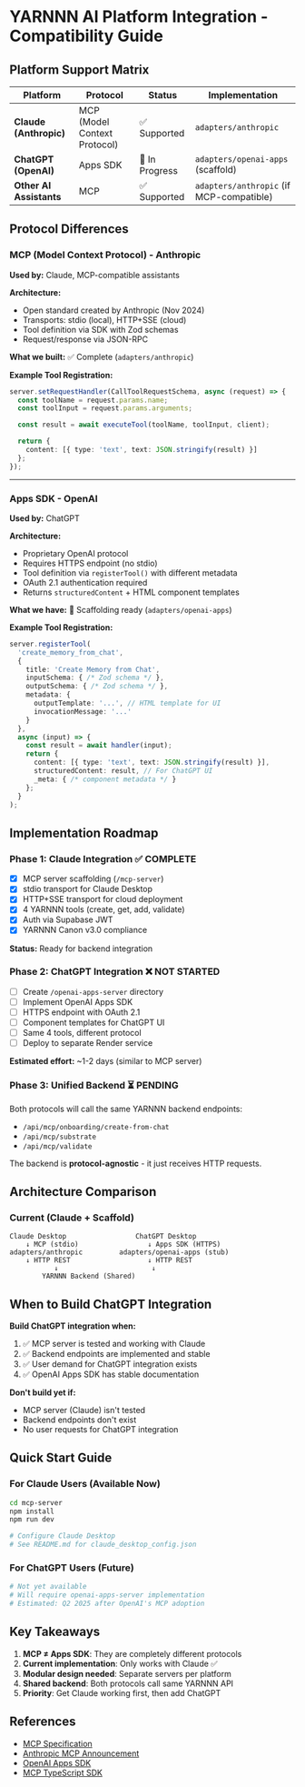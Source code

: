 # YARNNN AI Platform Integration - Compatibility Guide

## Platform Support Matrix

| Platform | Protocol | Status | Implementation |
|----------|----------|--------|----------------|
| **Claude (Anthropic)** | MCP (Model Context Protocol) | ✅ Supported | `adapters/anthropic` |
| **ChatGPT (OpenAI)** | Apps SDK | 🚧 In Progress | `adapters/openai-apps` (scaffold) |
| **Other AI Assistants** | MCP | ✅ Supported | `adapters/anthropic` (if MCP-compatible) |

## Protocol Differences

### MCP (Model Context Protocol) - Anthropic
**Used by:** Claude, MCP-compatible assistants

**Architecture:**
- Open standard created by Anthropic (Nov 2024)
- Transports: stdio (local), HTTP+SSE (cloud)
- Tool definition via SDK with Zod schemas
- Request/response via JSON-RPC

**What we built:** ✅ Complete (`adapters/anthropic`)

**Example Tool Registration:**
```typescript
server.setRequestHandler(CallToolRequestSchema, async (request) => {
  const toolName = request.params.name;
  const toolInput = request.params.arguments;

  const result = await executeTool(toolName, toolInput, client);

  return {
    content: [{ type: 'text', text: JSON.stringify(result) }]
  };
});
```

---

### Apps SDK - OpenAI
**Used by:** ChatGPT

**Architecture:**
- Proprietary OpenAI protocol
- Requires HTTPS endpoint (no stdio)
- Tool definition via `registerTool()` with different metadata
- OAuth 2.1 authentication required
- Returns `structuredContent` + HTML component templates

**What we have:** 🚧 Scaffolding ready (`adapters/openai-apps`)

**Example Tool Registration:**
```typescript
server.registerTool(
  'create_memory_from_chat',
  {
    title: 'Create Memory from Chat',
    inputSchema: { /* Zod schema */ },
    outputSchema: { /* Zod schema */ },
    metadata: {
      outputTemplate: '...', // HTML template for UI
      invocationMessage: '...'
    }
  },
  async (input) => {
    const result = await handler(input);
    return {
      content: [{ type: 'text', text: JSON.stringify(result) }],
      structuredContent: result, // For ChatGPT UI
      _meta: { /* component metadata */ }
    };
  }
);
```

## Implementation Roadmap

### Phase 1: Claude Integration ✅ COMPLETE
- [x] MCP server scaffolding (`/mcp-server`)
- [x] stdio transport for Claude Desktop
- [x] HTTP+SSE transport for cloud deployment
- [x] 4 YARNNN tools (create, get, add, validate)
- [x] Auth via Supabase JWT
- [x] YARNNN Canon v3.0 compliance

**Status:** Ready for backend integration

### Phase 2: ChatGPT Integration ❌ NOT STARTED
- [ ] Create `/openai-apps-server` directory
- [ ] Implement OpenAI Apps SDK
- [ ] HTTPS endpoint with OAuth 2.1
- [ ] Component templates for ChatGPT UI
- [ ] Same 4 tools, different protocol
- [ ] Deploy to separate Render service

**Estimated effort:** ~1-2 days (similar to MCP server)

### Phase 3: Unified Backend ⏳ PENDING
Both protocols will call the same YARNNN backend endpoints:
- `/api/mcp/onboarding/create-from-chat`
- `/api/mcp/substrate`
- `/api/mcp/validate`

The backend is **protocol-agnostic** - it just receives HTTP requests.

## Architecture Comparison

### Current (Claude + Scaffold)
```
Claude Desktop                 ChatGPT Desktop
    ↓ MCP (stdio)                 ↓ Apps SDK (HTTPS)
adapters/anthropic         adapters/openai-apps (stub)
    ↓ HTTP REST                   ↓ HTTP REST
           ↓                       ↓
        YARNNN Backend (Shared)
```

## When to Build ChatGPT Integration

**Build ChatGPT integration when:**
1. ✅ MCP server is tested and working with Claude
2. ✅ Backend endpoints are implemented and stable
3. ✅ User demand for ChatGPT integration exists
4. ✅ OpenAI Apps SDK has stable documentation

**Don't build yet if:**
- MCP server (Claude) isn't tested
- Backend endpoints don't exist
- No user requests for ChatGPT integration

## Quick Start Guide

### For Claude Users (Available Now)
```bash
cd mcp-server
npm install
npm run dev

# Configure Claude Desktop
# See README.md for claude_desktop_config.json
```

### For ChatGPT Users (Future)
```bash
# Not yet available
# Will require openai-apps-server implementation
# Estimated: Q2 2025 after OpenAI's MCP adoption
```

## Key Takeaways

1. **MCP ≠ Apps SDK**: They are completely different protocols
2. **Current implementation**: Only works with Claude ✅
3. **Modular design needed**: Separate servers per platform
4. **Shared backend**: Both protocols call same YARNNN API
5. **Priority**: Get Claude working first, then add ChatGPT

## References

- [MCP Specification](https://modelcontextprotocol.io/)
- [Anthropic MCP Announcement](https://www.anthropic.com/news/model-context-protocol)
- [OpenAI Apps SDK](https://developers.openai.com/apps-sdk)
- [MCP TypeScript SDK](https://github.com/modelcontextprotocol/typescript-sdk)
